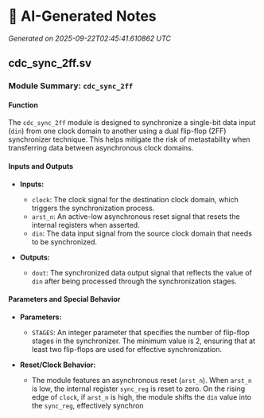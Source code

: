 # 🤖 AI-Generated Notes

_Generated on 2025-09-22T02:45:41.610862 UTC_

## cdc_sync_2ff.sv

### Module Summary: `cdc_sync_2ff`

#### Function
The `cdc_sync_2ff` module is designed to synchronize a single-bit data input (`din`) from one clock domain to another using a dual flip-flop (2FF) synchronizer technique. This helps mitigate the risk of metastability when transferring data between asynchronous clock domains.

#### Inputs and Outputs
- **Inputs:**
  - `clock`: The clock signal for the destination clock domain, which triggers the synchronization process.
  - `arst_n`: An active-low asynchronous reset signal that resets the internal registers when asserted.
  - `din`: The data input signal from the source clock domain that needs to be synchronized.

- **Outputs:**
  - `dout`: The synchronized data output signal that reflects the value of `din` after being processed through the synchronization stages.

#### Parameters and Special Behavior
- **Parameters:**
  - `STAGES`: An integer parameter that specifies the number of flip-flop stages in the synchronizer. The minimum value is 2, ensuring that at least two flip-flops are used for effective synchronization.

- **Reset/Clock Behavior:**
  - The module features an asynchronous reset (`arst_n`). When `arst_n` is low, the internal register `sync_reg` is reset to zero. On the rising edge of `clock`, if `arst_n` is high, the module shifts the `din` value into the `sync_reg`, effectively synchron

